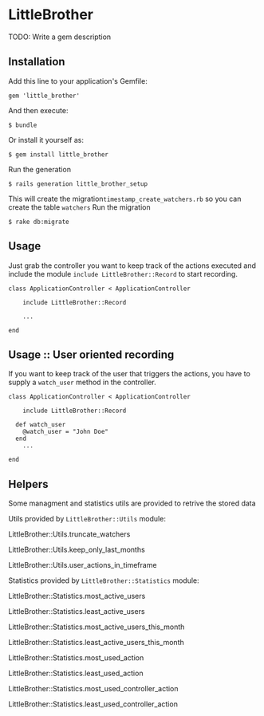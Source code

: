 # LittleBrother

TODO: Write a gem description

## Installation

Add this line to your application's Gemfile:

    gem 'little_brother'

And then execute:

    $ bundle

Or install it yourself as:

    $ gem install little_brother

Run the generation

    $ rails generation little_brother_setup

This will create the migration`timestamp_create_watchers.rb` so you can create the table `watchers`
Run the migration

    $ rake db:migrate

## Usage

Just grab the controller you want to keep track of the actions executed and include the module `include LittleBrother::Record` to start recording.

```erb
class ApplicationController < ApplicationController

	include LittleBrother::Record

	...

end
```

## Usage :: User oriented recording
If you want to keep track of the user that triggers the actions, you have to supply a `watch_user` method in the controller.

```erb
class ApplicationController < ApplicationController

	include LittleBrother::Record

  def watch_user
    @watch_user = "John Doe"
  end
	...

end
```

## Helpers
Some managment and statistics utils are provided to retrive the stored data

Utils provided by `LittleBrother::Utils` module:


LittleBrother::Utils.truncate_watchers

LittleBrother::Utils.keep_only_last_months

LittleBrother::Utils.user_actions_in_timeframe


Statistics provided by `LittleBrother::Statistics` module:

LittleBrother::Statistics.most_active_users

LittleBrother::Statistics.least_active_users

LittleBrother::Statistics.most_active_users_this_month

LittleBrother::Statistics.least_active_users_this_month

LittleBrother::Statistics.most_used_action

LittleBrother::Statistics.least_used_action

LittleBrother::Statistics.most_used_controller_action

LittleBrother::Statistics.least_used_controller_action